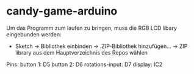 # candy-game-arduino
 
 Um das Programm zum laufen zu bringen, muss die RGB LCD libary eingebunden werden:
  - Sketch -> Bibliothek einbinden -> .ZIP-Bibliothek hinzufügen... -> ZIP library aus dem Hauptverzeichnis des Repos wählen
 
 Pins:
  button 1: D5
  button 2: D6
  rotations-input: D7
  display: IC2
